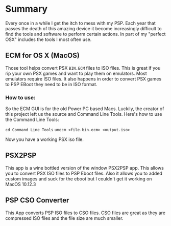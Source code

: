 # Summary

Every once in a while I get the itch to mess with my PSP. Each year that passes the death of this amazing device it become increasingly difficult to find the tools and software to perform certain actions. In part of my "perfect OSX" includes the tools I most often use.

## ECM for OS X (MacOS)
Those tool helps convert PSX `BIN.ECM` files to ISO files. This is great if you rip your own PSX games and want to play them on emulators. Most emulators require ISO files. It also happens in order to convert PSX games to PSP EBoot they need to be in ISO format. 

### How to use:

So the ECM GUI is for the old Power PC based Macs. Luckily, the creator of this project left us the source and Command Line Tools. Here's how to use the Command Line Tools:

`cd Command Line Tools`
`unecm <file.bin.ecm> <output.iso>`

Now you have a working PSX iso file.

## PSX2PSP
This app is a wine bottled version of the window PSX2PSP app. This allows you to convert PSX ISO files to PSP Eboot files. Also it allows you to added custom images and suck for the eboot but I couldn't get it working on MacOS 10.12.3

## PSP CSO Converter
This App converts PSP ISO files to CSO files. CSO files are great as they are compressed ISO files and the file size are much smaller.
